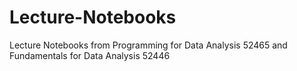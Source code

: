 # Lecture-Notebooks
Lecture Notebooks from Programming for Data Analysis 52465 and Fundamentals for Data Analysis 52446
